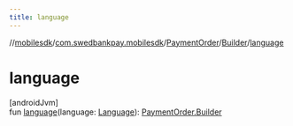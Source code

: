 ```yaml
---
title: language
---
```

//[mobilesdk](../../../../index.html)/[com.swedbankpay.mobilesdk](../../index.html)/[PaymentOrder](../index.html)/[Builder](index.html)/[language](language.html)



# language



[androidJvm]\
fun [language](language.html)(language: [Language](../../-language/index.html)): [PaymentOrder.Builder](index.html)




